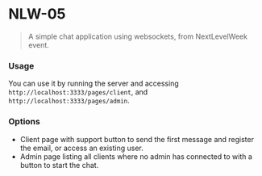 # NLW-05
> A simple chat application using websockets, from NextLevelWeek event.

### Usage

You can use it by running the server and accessing `http://localhost:3333/pages/client`, and `http://localhost:3333/pages/admin`.

### Options
- Client page with support button to send the first message and register the email, or access an existing user.
- Admin page listing all clients where no admin has connected to with a button to start the chat.
